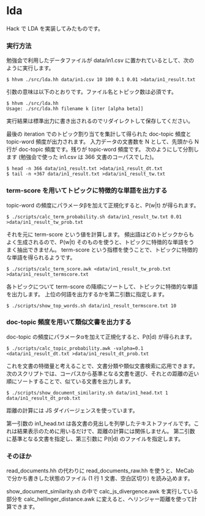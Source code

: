 # lda

Hack で LDA を実装してみたものです。

### 実行方法

勉強会で利用したデータファイルが data/in1.csv に置かれているとして、次のように実行します。

    $ hhvm ./src/lda.hh data/in1.csv 10 100 0.1 0.01 >data/in1_result.txt

引数の意味は以下のとおりです。ファイル名とトピック数は必須です。

    $ hhvm ./src/lda.hh
    Usage: ./src/lda.hh filename k [iter [alpha beta]]

実行結果は標準出力に書き出されるのでリダイレクトして保存してください。

最後の iteration でのトピック割り当てを集計して得られた doc-topic 頻度と topic-word 頻度が出力されます。
入力データの文書数を N として、先頭から N 行が doc-topic 頻度です。残りが topic-word 頻度です。
次のようにして分割します (勉強会で使った in1.csv は 366 文書のコーパスでした)。

    $ head -n 366 data/in1_result.txt >data/in1_result_dt.txt
    $ tail -n +367 data/in1_result.txt >data/in1_result_tw.txt

### term-score を用いてトピックに特徴的な単語を出力する

topic-word の頻度にパラメータβを加えて正規化すると、P(w|t) が得られます。

    $ ./scripts/calc_term_probability.sh data/in1_result_tw.txt 0.01 >data/in1_result_tw_prob.txt

それを元に term-score という値を計算します。
頻出語はどのトピックからもよく生成されるので、P(w|t) そのものを使うと、トピックに特徴的な単語をうまく抽出できません。
term-score という指標を使うことで、トピックに特徴的な単語を得られるようです。

    $ ./scripts/calc_term_score.awk <data/in1_result_tw_prob.txt >data/in1_result_termscore.txt

各トピックについて term-score の降順にソートして、トピックに特徴的な単語を出力します。
上位の何語を出力するかを第二引数に指定します。

    $ ./scripts/show_top_words.sh data/in1_result_termscore.txt 10

### doc-topic 頻度を用いて類似文書を出力する

doc-topic の頻度にパラメータαを加えて正規化すると、P(t|d) が得られます。

    $ ./scripts/calc_topic_probability.awk -valpha=0.1 <data/in1_result_dt.txt >data/in1_result_dt_prob.txt

これを文書の特徴量と考えることで、文書分類や類似文書検索に応用できます。
次のスクリプトでは、コーパスから基準となる文書を選び、それとの距離の近い順にソートすることで、似ている文書を出力します。

    $ ./scripts/show_document_similarity.sh data/in1_head.txt 1 data/in1_result_dt_prob.txt

距離の計算には JS ダイバージェンスを使っています。

第一引数の in1_head.txt は各文書の見出しを列挙したテキストファイルです。これは結果表示のために用いるだけで、距離の計算には関係しません。
第二引数に基準となる文書を指定し、第三引数に P(t|d) のファイルを指定します。

### そのほか

read_documents.hh の代わりに read_documents_raw.hh を使うと、MeCab で分かち書きした状態のファイル (1 行 1 文書、空白区切り) を読み込めます。

show_document_similarity.sh の中で calc_js_divergence.awk を実行している部分を calc_hellinger_distance.awk に変えると、ヘリンジャー距離を使って計算できます。
